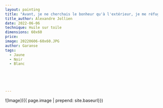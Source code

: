 ```yaml
---
layout: painting
title: "Avant, je ne cherchais le bonheur qu'à l'extérieur, je me réfugiais dans l'espoir d'une vie meilleure sans oser changer mon regard sur le monde." 
title_author: Alexandre Jollien   
date: 2022-06-06
technique: Huile sur toile
dimensions: 60x60
price: 
image: 20220606-60x60.JPG
author: Garanse
tags:
  - Jaune
  - Noir
  - Blanc
  
 
  
  
  
---
```

![Image]({{ page.image | prepend: site.baseurl}})

